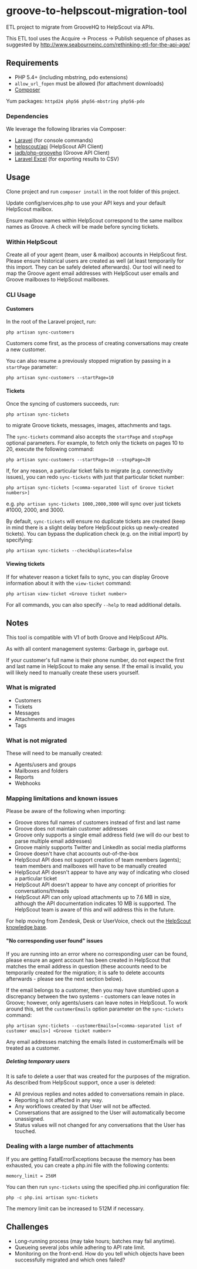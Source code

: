 # groove-to-helpscout-migration-tool

ETL project to migrate from GrooveHQ to HelpScout via APIs.

This ETL tool uses the Acquire -> Process -> Publish sequence of phases as suggested by http://www.seabourneinc.com/rethinking-etl-for-the-api-age/

## Requirements

- PHP 5.4+ (including mbstring, pdo extensions)
- `allow_url_fopen` must be allowed (for attachment downloads)
- [Composer](https://getcomposer.org/download/)

Yum packages: `httpd24 php56 php56-mbstring php56-pdo`

### Dependencies

We leverage the following libraries via Composer:
- [Laravel](https://laravel.com/docs/5.1/installation) (for console commands)
- [helpscout/api](https://github.com/helpscout/helpscout-api-php) (HelpScout API Client)
- [jadb/php-groovehq](https://github.com/jadb/php-groovehq) (Groove API Client)
- [Laravel Excel](http://www.maatwebsite.nl/laravel-excel/docs) (for exporting results to CSV)

## Usage

Clone project and run `composer install` in the root folder of this project.

Update config/services.php to use your API keys and your default HelpScout mailbox.

Ensure mailbox names within HelpScout correspond to the same mailbox names as Groove. A check will be made before syncing tickets.

### Within HelpScout

Create all of your agent (team, user & mailbox) accounts in HelpScout first. Please ensure historical users are created as well (at least temporarily for this import. They can be safely deleted afterwards). 
Our tool will need to map the Groove agent email addresses with HelpScout user emails and Groove mailboxes to HelpScout mailboxes.

### CLI Usage

#### Customers

In the root of the Laravel project, run: 
```
php artisan sync-customers
``` 
Customers come first, as the process of creating conversations may create a new customer.

You can also resume a previously stopped migration by passing in a `startPage` parameter:
```
php artisan sync-customers --startPage=10
```

#### Tickets

Once the syncing of customers succeeds, run: 
```
php artisan sync-tickets
```
to migrate Groove tickets, messages, images, attachments and tags.

The `sync-tickets` command also accepts the `startPage` and `stopPage` optional parameters. 
For example, to fetch only the tickets on pages 10 to 20, execute the following command:
```
php artisan sync-customers --startPage=10 --stopPage=20
```

If, for any reason, a particular ticket fails to migrate (e.g. connectivity issues), you can 
redo `sync-tickets` with just that particular ticket number:
  
```
php artisan sync-tickets [<comma-separated list of Groove ticket numbers>] 
```

e.g. `php artisan sync-tickets 1000,2000,3000` will sync over just tickets #1000, 2000, and 3000.

By default, `sync-tickets` will ensure no duplicate tickets are created (keep in mind there is a slight delay before HelpScout picks up newly-created tickets).
You can bypass the duplication check (e.g. on the initial import) by specifying:

```
php artisan sync-tickets --checkDuplicates=false 
```

#### Viewing tickets

If for whatever reason a ticket fails to sync, you can display Groove information about it with the `view-ticket` command:
```
php artisan view-ticket <Groove ticket number> 
```

For all commands, you can also specify `--help` to read additional details.  

## Notes

This tool is compatible with V1 of both Groove and HelpScout APIs.

As with all content management systems: Garbage in, garbage out.

If your customer's full name is their phone number, do not expect the first and last name in HelpScout to make any
sense. If the email is invalid, you will likely need to manually create these users yourself.

### What is migrated
- Customers
- Tickets
- Messages
- Attachments and images
- Tags

### What is not migrated
These will need to be manually created:
- Agents/users and groups
- Mailboxes and folders
- Reports
- Webhooks

### Mapping limitations and known issues

Please be aware of the following when importing:
- Groove stores full names of customers instead of first and last name
- Groove does not maintain customer addresses
- Groove only supports a single email address field (we will do our best to parse multiple email addresses)
- Groove mainly supports Twitter and LinkedIn as social media platforms
- Groove doesn't have chat accounts out-of-the-box
- HelpScout API does not support creation of team members (agents); team members and mailboxes will have to be manually created
- HelpScout API doesn't appear to have any way of indicating who closed a particular ticket
- HelpScout API doesn't appear to have any concept of priorities for conversations/threads
- HelpScout API can only upload attachments up to 7.6 MB in size, although the API documentation indicates 10 MB is supported. The HelpScout team is aware of this and will address this in the future.

For help moving from Zendesk, Desk or UserVoice, check out the [HelpScout knowledge base](http://docs.helpscout.net/category/74-copying-email-to-help-scout).

#### "No corresponding user found" issues

If you are running into an error where no corresponding user can be found, please ensure an agent account has been created in HelpScout that matches the email address in question 
(these accounts need to be temporarily created for the migration; it is safe to delete accounts afterwards - please see the next section below).
 
If the email belongs to a customer, then you may have stumbled upon a discrepancy between the two systems - customers can leave notes in Groove; however, only agents/users can leave notes in HelpScout. 
To work around this, set the `customerEmails` option parameter on the `sync-tickets` command:

```
php artisan sync-tickets --customerEmails=[<comma-separated list of customer emails>] <Groove ticket number> 
```
Any email addresses matching the emails listed in customerEmails will be treated as a customer.

##### Deleting temporary users

It is safe to delete a user that was created for the purposes of the migration. 
As described from HelpScout support, once a user is deleted: 

- All previous replies and notes added to conversations remain in place.
- Reporting is not affected in any way.
- Any workflows created by that User will not be affected.
- Conversations that are assigned to the User will automatically become unassigned.
- Status values will not changed for any conversations that the User has touched.

### Dealing with a large number of attachments

If you are getting FatalErrorExceptions because the memory has been exhausted, you can create a php.ini file with the following contents:
```
memory_limit = 256M
```

You can then run `sync-tickets` using the specified php.ini configuration file:
```
php -c php.ini artisan sync-tickets
```

The memory limit can be increased to 512M if necessary.

## Challenges

- Long-running process (may take hours; batches may fail anytime).
- Queueing several jobs while adhering to API rate limit. 
- Monitoring on the front-end. How do you tell which objects have been successfully migrated and which ones failed?